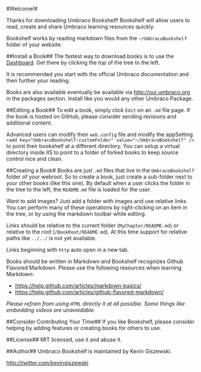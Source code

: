 #Welcome!#

Thanks for downloading Umbraco Bookshelf!  Bookshelf will allow users to read, create and share Umbraco learning resources quickly.

Bookshelf works by reading markdown files from the `~/UmbracoBookshelf` folder of your website. 

##Install a Book##
The fastest way to download books is to use the [Dashboard](/umbraco/#/UmbracoBookshelf).  Get there by clicking the top of the tree to the left.

It is recommended you start with the official Umbraco documentation and then further your reading.

Books are also available eventually be available via http://our.umbraco.org in the packages section.  Install like you would any other Umbraco Package.

##Editing a Book##
To edit a book, simply click `Edit` on an `.md` file page.  If the book is hosted on GitHub, please consider sending revisions and additional content.

Advanced users can modify their `web.config` file and modify the appSetting `<add key="UmbracoBookshelf:customFolder" value="~/UmbracoBookshelf" />` to point their bookshelf at a different directory.  You can setup a virtual directory inside IIS to point to a folder of forked books to keep source control nice and clean.

##Creating a Book#
Books are just `.md` files that live in the `UmbracoBookshelf` folder of your webroot.  So to create a book, just create a sub-folder next to your other books (like this one).  By default when a user clicks the folder in the tree to the left, the `README.md` file is loaded for the user.

Want to add images?  Just add a folder with images and use relative links.  You can perform many of these operations by right-clicking on an item in the tree, or by using the markdown toolbar while editing.

Links should be relative to the current folder (`MyChapter/README.md`) or relative to the root (`/BookRoot/README.md`).  At this time support for relative paths like `../../` is not yet available.

Links beginning with `http` auto open in a new tab.

Books should be written in Markdown and Bookshelf recognizes Github Flavored Markdown.  Please use the following resources when learning Markdown:

* https://help.github.com/articles/markdown-basics/
* https://help.github.com/articles/github-flavored-markdown/

*Please refrain from using `HTML` directly it at all possible.  Some things like embedding videos are unavoidable.*

##Consider Contributing Your Time##
If you like Bookshelf, please consider helping by adding features or creating books for others to use.

##License##
MIT licensed, use it and abuse it.

##Author##
Umbraco Bookshelf is maintained by Kevin Giszewski.

http://twitter.com/kevingiszewski